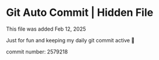 # Git Auto Commit | Hidden File

This file was added Feb 12, 2025

Just for fun and keeping my daily git commit active 🤪

commit number: 2579218
